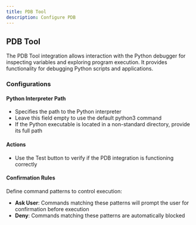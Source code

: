 ```yaml
---
title: PDB Tool
description: Configure PDB
---
```


## PDB Tool

The PDB Tool integration allows interaction with the Python debugger for inspecting variables and exploring program execution. It provides functionality for debugging Python scripts and applications.

### Configurations

#### Python Interpreter Path
- Specifies the path to the Python interpreter
- Leave this field empty to use the default python3 command
- If the Python executable is located in a non-standard directory, provide its full path

#### Actions
- Use the Test button to verify if the PDB integration is functioning correctly

#### Confirmation Rules
Define command patterns to control execution:
- **Ask User**: Commands matching these patterns will prompt the user for confirmation before execution
- **Deny**: Commands matching these patterns are automatically blocked